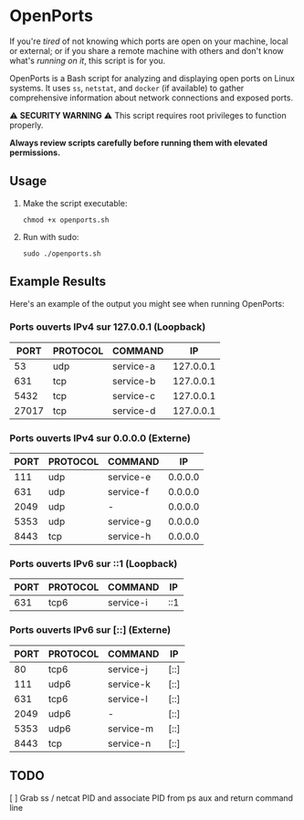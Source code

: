 # OpenPorts

If you're _tired_ of not knowing which ports are open on your machine, local or external; or if you share a remote machine with others and don't know what's _running on it_, this script is for you.

OpenPorts is a Bash script for analyzing and displaying open ports on Linux systems. It uses `ss`, `netstat`, and `docker` (if available) to gather comprehensive information about network connections and exposed ports.

⚠️ **SECURITY WARNING** ⚠️
This script requires root privileges to function properly. 

**Always review scripts carefully before running them with elevated permissions.**

## Usage

1. Make the script executable:
   ```
   chmod +x openports.sh
   ```

2. Run with sudo:
   ```
   sudo ./openports.sh
   ```

## Example Results
Here's an example of the output you might see when running OpenPorts:

### Ports ouverts IPv4 sur 127.0.0.1 (Loopback)

| PORT | PROTOCOL | COMMAND   | IP        |
|------|----------|-----------|-----------|
| 53   | udp      | service-a | 127.0.0.1 |
| 631  | tcp      | service-b | 127.0.0.1 |
| 5432 | tcp      | service-c | 127.0.0.1 |
| 27017| tcp      | service-d | 127.0.0.1 |

### Ports ouverts IPv4 sur 0.0.0.0 (Externe)

| PORT | PROTOCOL | COMMAND   | IP      |
|------|----------|-----------|---------|
| 111  | udp      | service-e | 0.0.0.0 |
| 631  | udp      | service-f | 0.0.0.0 |
| 2049 | udp      | -         | 0.0.0.0 |
| 5353 | udp      | service-g | 0.0.0.0 |
| 8443 | tcp      | service-h | 0.0.0.0 |

### Ports ouverts IPv6 sur ::1 (Loopback)

| PORT | PROTOCOL | COMMAND   | IP   |
|------|----------|-----------|------|
| 631  | tcp6     | service-i | ::1  |

### Ports ouverts IPv6 sur [::] (Externe)

| PORT | PROTOCOL | COMMAND   | IP   |
|------|----------|-----------|------|
| 80   | tcp6     | service-j | [::] |
| 111  | udp6     | service-k | [::] |
| 631  | tcp6     | service-l | [::] |
| 2049 | udp6     | -         | [::] |
| 5353 | udp6     | service-m | [::] |
| 8443 | tcp      | service-n | [::] |

## TODO

[ ] Grab ss / netcat PID and associate PID from ps aux and return command line


